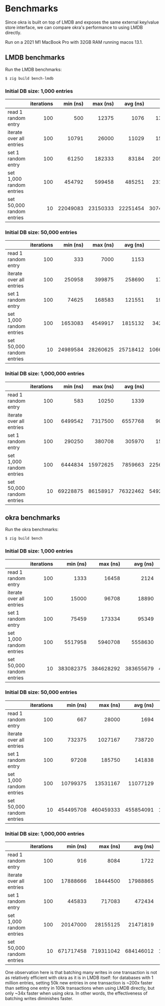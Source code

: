 # Benchmarks

Since okra is built on top of LMDB and exposes the same external key/value store interface, we can compare okra's performance to using LMDB directly.

Run on a 2021 M1 MacBook Pro with 32GB RAM running macos 13.1.

## LMDB benchmarks

Run the LMDB benchmarks:

```sh
$ zig build bench-lmdb
```

### Initial DB size: 1,000 entries

|                                | iterations | min (ns) | max (ns) | avg (ns) |      std |    ops / s |
| :----------------------------- | ---------: | -------: | -------: | -------: | -------: | ---------: |
| read 1 random entry            |        100 |      500 |    12375 |     1076 |     1346 |     929368 |
| iterate over all entries       |        100 |    10791 |    26000 |    11029 |     1506 |   90670051 |
| set 1 random entry             |        100 |    61250 |   182333 |    83184 |    20578 |      12021 |
| set 1,000 random entries       |        100 |   454792 |   599458 |   485251 |    23193 |    2060789 |
| set 50,000 random entries      |         10 | 22049083 | 23150333 | 22251454 |   307460 |    2247044 |

### Initial DB size: 50,000 entries

|                                | iterations | min (ns) | max (ns) | avg (ns) |      std |    ops / s |
| :----------------------------- | ---------: | -------: | -------: | -------: | -------: | ---------: |
| read 1 random entry            |        100 |      333 |     7000 |     1153 |      691 |     867302 |
| iterate over all entries       |        100 |   250958 |   399875 |   258690 |    17911 |  193281533 |
| set 1 random entry             |        100 |    74625 |   168583 |   121551 |    19080 |       8226 |
| set 1,000 random entries       |        100 |  1653083 |  4549917 |  1815132 |   342399 |     550924 |
| set 50,000 random entries      |         10 | 24989584 | 28260625 | 25718412 |  1066868 |    1944132 |

### Initial DB size: 1,000,000 entries

|                                | iterations | min (ns) | max (ns) | avg (ns) |      std |    ops / s |
| :----------------------------- | ---------: | -------: | -------: | -------: | -------: | ---------: |
| read 1 random entry            |        100 |      583 |    10250 |     1339 |      971 |     746825 |
| iterate over all entries       |        100 |  6499542 |  7317500 |  6557768 |    90276 |  152490908 |
| set 1 random entry             |        100 |   290250 |   380708 |   305970 |    15935 |       3268 |
| set 1,000 random entries       |        100 |  6444834 | 15972625 |  7859663 |  2256396 |     127231 |
| set 50,000 random entries      |         10 | 69228875 | 86158917 | 76322462 |  5492760 |     655115 |

## okra benchmarks

Run the okra benchmarks:

```sh
$ zig build bench
```

### Initial DB size: 1,000 entries

|                                | iterations |   min (ns) |   max (ns) |   avg (ns) |        std |    ops / s |
| :----------------------------- | ---------: | ---------: | ---------: | ---------: | ---------: | ---------: |
| read 1 random entry            |        100 |       1333 |      16458 |       2124 |       1680 |     470809 |
| iterate over all entries       |        100 |      15000 |      96708 |      18890 |      10718 |   52938062 |
| set 1 random entry             |        100 |      75459 |     173334 |      95349 |      17728 |      10487 |
| set 1,000 random entries       |        100 |    5517958 |    5940708 |    5558630 |      49607 |     179900 |
| set 50,000 random entries      |         10 |  383082375 |  384628292 |  383655679 |     455967 |     130325 |

### Initial DB size: 50,000 entries

|                                | iterations |   min (ns) |   max (ns) |   avg (ns) |        std |    ops / s |
| :----------------------------- | ---------: | ---------: | ---------: | ---------: | ---------: | ---------: |
| read 1 random entry            |        100 |        667 |      28000 |       1694 |       2712 |     590318 |
| iterate over all entries       |        100 |     732375 |    1027167 |     738720 |      29551 |   67684643 |
| set 1 random entry             |        100 |      97208 |     185750 |     141838 |      24784 |       7050 |
| set 1,000 random entries       |        100 |   10799375 |   13531167 |   11077129 |     443500 |      90276 |
| set 50,000 random entries      |         10 |  454495708 |  460459333 |  455854091 |    1776659 |     109684 |

### Initial DB size: 1,000,000 entries

|                                | iterations |   min (ns) |   max (ns) |   avg (ns) |        std |    ops / s |
| :----------------------------- | ---------: | ---------: | ---------: | ---------: | ---------: | ---------: |
| read 1 random entry            |        100 |        916 |       8084 |       1722 |        970 |     580720 |
| iterate over all entries       |        100 |   17888666 |   18444500 |   17988865 |      91735 |   55589944 |
| set 1 random entry             |        100 |     445833 |     717083 |     472434 |      30761 |       2116 |
| set 1,000 random entries       |        100 |   20147000 |   28155125 |   21471819 |    1739645 |      46572 |
| set 50,000 random entries      |         10 |  671717458 |  719311042 |  684146012 |   13422370 |      73083 |

One observation here is that batching many writes in one transaction is not as relatively efficient with okra as it is in LMDB itself: for databases with 1 million entries, setting 50k new entries in one transaction is ~200x faster than setting one entry in 100k transactions when using LMDB directly, but only ~34x faster when using okra. In other words, the effectiveness of batching writes diminishes faster.